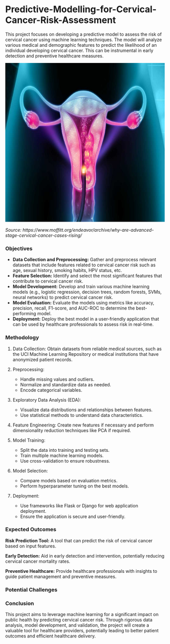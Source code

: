 # Predictive-Modelling-for-Cervical-Cancer-Risk-Assessment
This project focuses on developing a predictive model to assess the risk of cervical cancer using machine learning techniques. The model will analyze various medical and demographic features to predict the likelihood of an individual developing cervical cancer. This can be instrumental in early detection and preventive healthcare measures.
<p></p>
<img src="cervical-cancer.jpg" alt="cervical-cancer" width="800" height="500">
<p><i>Source: https://www.moffitt.org/endeavor/archive/why-are-advanced-stage-cervical-cancer-cases-rising/</i></p>
<h3>Objectives</h3>
<ul>
<li><b>Data Collection and Preprocessing:</b> Gather and preprocess relevant datasets that include features related to cervical cancer risk such as age, sexual history, smoking habits, HPV status, etc.</li>
<li><b>Feature Selection:</b> Identify and select the most significant features that contribute to cervical cancer risk.</li>
<li><b>Model Development:</b> Develop and train various machine learning models (e.g., logistic regression, decision trees, random forests, SVMs, neural networks) to predict cervical cancer risk.</li>
<li><b>Model Evaluation:</b> Evaluate the models using metrics like accuracy, precision, recall, F1-score, and AUC-ROC to determine the best-performing model.</li>
<li><b>Deployment:</b> Deploy the best model in a user-friendly application that can be used by healthcare professionals to assess risk in real-time.</li>
  </ul>
<h3>Methodology</h3>
<ol>
<li>Data Collection: Obtain datasets from reliable medical sources, such as the UCI Machine Learning Repository or medical 
  institutions that have anonymized patient records.</li>
<p><li>Preprocessing:</li>
  <ul>
<li>Handle missing values and outliers.</li>
<li>Normalize and standardize data as needed.</li>
<li>Encode categorical variables.</li>
  </ul></p>
<p><li>Exploratory Data Analysis (EDA):</li>
  <ul>
<li>Visualize data distributions and relationships between features.</li>
<li>Use statistical methods to understand data characteristics.</li>
  </ul></p>
<p><li>Feature Engineering: Create new features if necessary and perform dimensionality reduction techniques like PCA if required.</li></p>
<p><li>Model Training:</li>
  <ul>
<li>Split the data into training and testing sets.</li>
<li>Train multiple machine learning models.</li>
<li>Use cross-validation to ensure robustness.</li>
  </ul></p>
<p><li>Model Selection:</li>
  <ul>
<li>Compare models based on evaluation metrics.</li>
<li>Perform hyperparameter tuning on the best models.</li>
  </ul></p>
<p><li>Deployment:</li>
  <ul>
<li>Use frameworks like Flask or Django for web application deployment.</li>
<li>Ensure the application is secure and user-friendly.</li>
  </ul></p>
</ol>
<h3>Expected Outcomes</h3>
<p><b>Risk Prediction Tool:</b> A tool that can predict the risk of cervical cancer based on input features.</p>
<p><b>Early Detection:</b> Aid in early detection and intervention, potentially reducing cervical cancer mortality rates.</p>
<p><b>Preventive Healthcare:</b> Provide healthcare professionals with insights to guide patient management and preventive measures.</p>
<h3>Potential Challenges</h3>

<h3>Conclusion</h3>
<p>This project aims to leverage machine learning for a significant impact on public health by predicting cervical cancer risk. Through rigorous data analysis, model development, and validation, the project will create a valuable tool for healthcare providers, potentially leading to better patient outcomes and efficient healthcare delivery.</p>







